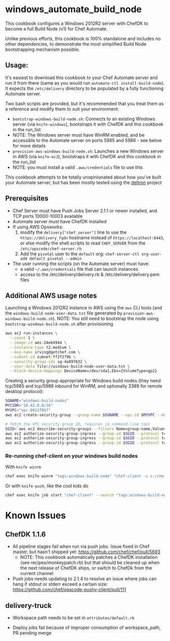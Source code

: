 # windows_automate_build_node

This cookbook configures a Windows 2012R2 server with ChefDK to become a full Build Node (v1) for Chef Automate.

Unlike previous efforts, this cookbook is 100% standalone and includes no other dependencies, to demonstrate the most simplified Build Node bootstrapping mechanism possible.

## Usage:

It's easiest to download this cookbook to your Chef Automate server and run it from there (same as you would run `automate-ctl install-build-node`). It expects the `/etc/delivery` directory to be populated by a fully functioning Automate server.

Two bash scripts are provided, but it's recommended that you treat them as a reference and modify them to suit your environment:
* `bootstrap-windows-build-node.sh`: Connects to an existing Windows server (via `knife-windows`), bootstraps it with ChefDK and this cookbook in the run_list
 * NOTE: The Windows server must have WinRM enabled, and be accessible to the Automate server on ports 5985 and 5986 - see below for more details
* `provision-aws-windows-build-node.sh`: Launches a new Windows server in AWS (via `knife-ec2`), bootstraps it with ChefDK and this cookbook in the run_list
 * NOTE: you must install a valid `.aws/credentials` file to use this

This cookbook attempts to be totally unopinionated about how you've built your Automate server, but has been mostly tested using the [deltron](https://github.com/echohack/deltron) project

## Prerequisites

* Chef Server must have Push Jobs Server 2.1.1 or newer installed, and TCP ports 10000-10003 available
* Automate server must have ChefDK installed
* If using AWS Opsworks:
  1. modify the `delivery["chef_server"]` line to use the `https://delivery_fqdn` hostname instead of `https://localhost:8443`, or else modify the shell scripts to read `CHEF_SERVER` from the `/etc/opscode/chef-server.rb`
  2. Add the `pivotal` user to the `default` org:  `chef-server-ctl org-user-add default pivotal --admin`
* The user running the scripts (on the Automate server) must have:
  * a valid `~/.aws/credentials` file that can launch instances
  * access to the /etc/delivery/delivery.rb & /etc/delivery/delivery.pem files

## Additional AWS usage notes

Launching a Windows 2012R2 instance in AWS using the `aws` CLI tools (and the `windows-build-node-user-data.txt` file generated by `provision-aws-windows-build-node.sh`).  NOTE: You still need to bootstrap the node using `bootstrap-windows-build-node.sh` after provisioning

```bash
aws ec2 run-instances \
  --count 1 \
  --image-id ami-24e64944 \
  --instance-type t2.medium \
  --key-name irving@getchef.com \
  --subnet-id subnet-ff2f279b \
  --security-group-ids sg-4a897632 \
  --user-data file://windows-build-node-user-data.txt \
  --block-device-mappings DeviceName=/dev/sda1,Ebs={VolumeType=gp2}
```

Creating a security group appropriate for Windows build nodes (they need tcp/5985 and tcp/5986 inbound for WinRM, and optionally 3389 for remote desktop protocol):

```bash
SGNAME="windows-build-nodes"
MYCIDR="10.42.0.0/16"
MYVPC="vpc-0012f067"
aws ec2 create-security-group --group-name $SGNAME --vpc-id $MYVPC --description "For Chef Automate Windows Build Nodes"

# fetch the VPC security group ID, requires jq command-line tool
SGID=`aws ec2 describe-security-groups --filters Name=group-name,Values=$SGNAME Name=vpc-id,Values=$MYVPC | jq ".SecurityGroups[0].GroupId" | tr -d \"`
aws ec2 authorize-security-group-ingress --group-id $SGID --protocol tcp --port 3389 --cidr $MYCIDR
aws ec2 authorize-security-group-ingress --group-id $SGID --protocol tcp --port 5985 --cidr $MYCIDR
aws ec2 authorize-security-group-ingress --group-id $SGID --protocol tcp --port 5986 --cidr $MYCIDR
```

### Re-running chef-client on your windows build nodes

With `knife winrm`
```bash
chef exec knife winrm "tags:windows-build-node" "chef-client -c c:/chef/client.rb" -a "ipaddress" -x chef -P VerySecurePassword
```

Or with `knife-push`, like the cool kids do
```bash
chef exec knife job start "chef-client" --search "tags:windows-build-node" --quorum 0
```


# Known Issues

## ChefDK 1.1.6

* All pipeline stages fail when run via push jobs. Issue fixed in Chef master, but hasn't shipped yet: https://github.com/chef/chef/pull/5693
  * NOTE: This cookbook automatically patches a ChefDK installation (see recipes/monkeypatch.rb) but that should be cleaned up when the next release of ChefDK ships, or switch to ChefDk from the current channel
* Push jobs needs updating to 2.1.4 to resolve an issue where jobs can hang if stdout or stderr exceed a certain size: https://github.com/chef/opscode-pushy-client/pull/111

## delivery-truck

* Workspace path needs to be set in `attributes/default.rb`


* Deploy jobs fail because of improper consumption of workspace_path,  PR pending merge
